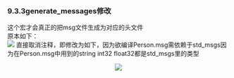 ### 9.3.3generate_messages修改
这个宏才会真正的把msg文件生成为对应的头文件  
原本如下：  
<img src="https://s2.loli.net/2022/01/21/WGP2kvDYnymMr8L.png"/>
直接取消注释，即修改为如下，因为欲编译Person.msg需依赖于std_msgs因为在Person.msg中用到的string int32 float32都是std_msgs里的类型  
<div align=center>   
<img src="https://s2.loli.net/2022/01/21/fgWVbQCK7otRiu4.png"/>
</div>